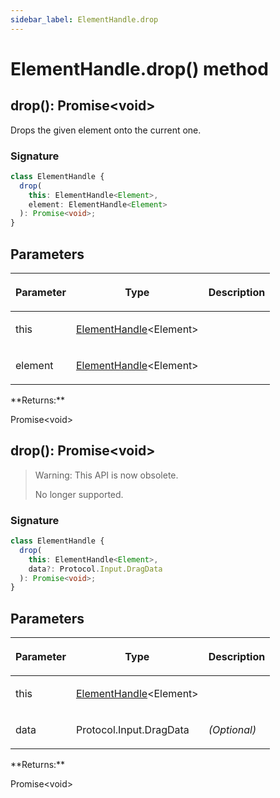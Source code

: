 ```yaml
---
sidebar_label: ElementHandle.drop
---
```


# ElementHandle.drop() method

<h2 id="overload">drop(): Promise&lt;void&gt;</h2>

Drops the given element onto the current one.

### Signature

```typescript
class ElementHandle {
  drop(
    this: ElementHandle<Element>,
    element: ElementHandle<Element>
  ): Promise<void>;
}
```

## Parameters

<table><thead><tr><th>

Parameter

</th><th>

Type

</th><th>

Description

</th></tr></thead>
<tbody><tr><td>

this

</td><td>

[ElementHandle](./puppeteer.elementhandle.md)&lt;Element&gt;

</td><td>

</td></tr>
<tr><td>

element

</td><td>

[ElementHandle](./puppeteer.elementhandle.md)&lt;Element&gt;

</td><td>

</td></tr>
</tbody></table>
**Returns:**

Promise&lt;void&gt;

<h2 id="overload-1">drop(): Promise&lt;void&gt;</h2>

> Warning: This API is now obsolete.
>
> No longer supported.

### Signature

```typescript
class ElementHandle {
  drop(
    this: ElementHandle<Element>,
    data?: Protocol.Input.DragData
  ): Promise<void>;
}
```

## Parameters

<table><thead><tr><th>

Parameter

</th><th>

Type

</th><th>

Description

</th></tr></thead>
<tbody><tr><td>

this

</td><td>

[ElementHandle](./puppeteer.elementhandle.md)&lt;Element&gt;

</td><td>

</td></tr>
<tr><td>

data

</td><td>

Protocol.Input.DragData

</td><td>

_(Optional)_

</td></tr>
</tbody></table>
**Returns:**

Promise&lt;void&gt;
